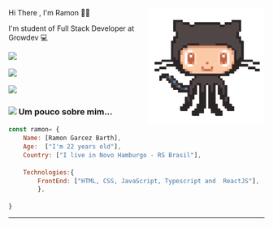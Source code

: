 <img align='right' src="https://raw.githubusercontent.com/iCharlesZ/FigureBed/master/img/octocat.gif" width="230">
Hi There , I'm Ramon 👋🏻
<p>
I'm student of Full Stack Developer at Growdev 💻
</p>


<p>
 <a href="https://www.linkedin.com/in/ramon-barth-73a6301a2/" alt="Linkedin">
  <img src="https://img.shields.io/badge/-Linkedin-0e76a8?style=flat-square&logo=Linkedin&logoColor=white&link=https://www.linkedin.com/in/ramon-barth-73a6301a2/" /></a>
</p>
<p>
  <a href="https://mail.google.com/mail/u/1/#inbox?compose=new" alt="Gmail">
  <img src="https://img.shields.io/badge/-Gmail-FF0000?style=flat-square&labelColor=FF0000&logo=gmail&logoColor=white&link=https://mail.google.com/mail/u/1/#inbox?compose=new" /></a>
</p>


<p>
<a href="https://www.instagram.com/ramonbarth/" alt="Instagram">
  <img src="https://img.shields.io/badge/-Instagram-DF0174?style=flat-square&labelColor=DF0174&logo=instagram&logoColor=white&link=https://www.instagram.com/ramonbarth/"/></a>
</p>  


### <img src="https://media.giphy.com/media/VgCDAzcKvsR6OM0uWg/giphy.gif" width="50"> Um pouco sobre mim...  

```javascript
const ramon= {
    Name: [Ramon Garcez Barth],
    Age:  ["I'm 22 years old"],
    Country: ["I live in Novo Hamburgo - RS Brasil"],
   
    Technologies:{
        FrontEnd: ["HTML, CSS, JavaScript, Typescript and  ReactJS"],
        },

}
```

---
